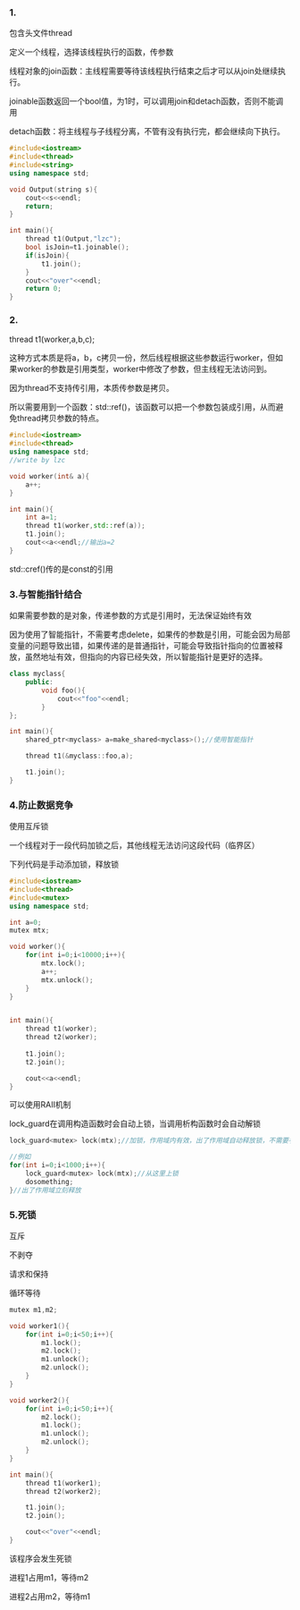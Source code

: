 ### 1.

包含头文件thread

定义一个线程，选择该线程执行的函数，传参数

线程对象的join函数：主线程需要等待该线程执行结束之后才可以从join处继续执行。

joinable函数返回一个bool值，为1时，可以调用join和detach函数，否则不能调用

detach函数：将主线程与子线程分离，不管有没有执行完，都会继续向下执行。

```C++
#include<iostream>
#include<thread>
#include<string>
using namespace std;

void Output(string s){
    cout<<s<<endl;
    return;
}

int main(){
    thread t1(Output,"lzc");
    bool isJoin=t1.joinable();
    if(isJoin){
        t1.join();
    }
    cout<<"over"<<endl;
    return 0;
}
```

### 2.

thread t1(worker,a,b,c);

这种方式本质是将a，b，c拷贝一份，然后线程根据这些参数运行worker，但如果worker的参数是引用类型，worker中修改了参数，但主线程无法访问到。

因为thread不支持传引用，本质传参数是拷贝。

所以需要用到一个函数：std::ref()，该函数可以把一个参数包装成引用，从而避免thread拷贝参数的特点。

```C++
#include<iostream>
#include<thread>
using namespace std;
//write by lzc 

void worker(int& a){
    a++;
}

int main(){
    int a=1;
    thread t1(worker,std::ref(a));
    t1.join();
    cout<<a<<endl;//输出a=2
}
```

std::cref()传的是const的引用

### 3.与智能指针结合

如果需要参数的是对象，传递参数的方式是引用时，无法保证始终有效

因为使用了智能指针，不需要考虑delete，如果传的参数是引用，可能会因为局部变量的问题导致出错，如果传递的是普通指针，可能会导致指针指向的位置被释放，虽然地址有效，但指向的内容已经失效，所以智能指针是更好的选择。

```C++
class myclass{
    public:
        void foo(){
            cout<<"foo"<<endl;
        }
};

int main(){
    shared_ptr<myclass> a=make_shared<myclass>();//使用智能指针

    thread t1(&myclass::foo,a);

    t1.join();
}
```

### 4.防止数据竞争

使用互斥锁

一个线程对于一段代码加锁之后，其他线程无法访问这段代码（临界区）

下列代码是手动添加锁，释放锁

```C++
#include<iostream>
#include<thread>
#include<mutex>
using namespace std;

int a=0;
mutex mtx;

void worker(){
    for(int i=0;i<10000;i++){
        mtx.lock();
        a++;
        mtx.unlock();
    }
}


int main(){
    thread t1(worker);
    thread t2(worker);
    
    t1.join();
    t2.join();

    cout<<a<<endl;
}

```



可以使用RAII机制

lock_guard在调用构造函数时会自动上锁，当调用析构函数时会自动解锁

```C++
lock_guard<mutex> lock(mtx);//加锁，作用域内有效，出了作用域自动释放锁，不需要手动释放

//例如
for(int i=0;i<1000;i++){
    lock_guard<mutex> lock(mtx);//从这里上锁
    dosomething;
}//出了作用域立刻释放
```



### 5.死锁

互斥

不剥夺

请求和保持

循环等待

```C++
mutex m1,m2;

void worker1(){
    for(int i=0;i<50;i++){
        m1.lock();
        m2.lock();
        m1.unlock();
        m2.unlock();
    }
}

void worker2(){
    for(int i=0;i<50;i++){
        m2.lock();
        m1.lock();
        m1.unlock();
        m2.unlock();
    }
}

int main(){
    thread t1(worker1);
    thread t2(worker2);

    t1.join();
    t2.join();

    cout<<"over"<<endl;
}
```

该程序会发生死锁

进程1占用m1，等待m2

进程2占用m2，等待m1


